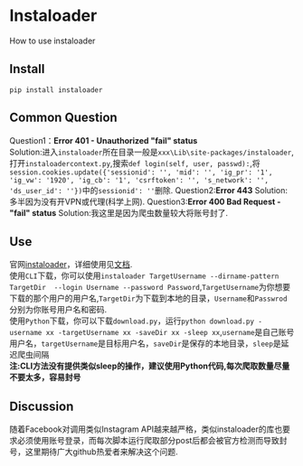 # Instaloader
How to use instaloader
## Install
`pip install instaloader`
## Common Question
Question1：**Error 401 - Unauthorized "fail" status**  
Solution:进入`instaloader`所在目录一般是`xxx\Lib\site-packages/instaloader`,打开`instaloadercontext.py`,搜索`def login(self, user, passwd):`,将`session.cookies.update({'sessionid': '', 'mid': '', 'ig_pr': '1',
                                'ig_vw': '1920', 'ig_cb': '1', 'csrftoken': '',
                                's_network': '', 'ds_user_id': ''})`中的`sessionid': ''`删除.
Question2:**Error 443**
Solution:多半因为没有开VPN或代理(科学上网).
Question3:**Error 400 Bad Request - "fail" status**
Solution:我这里是因为爬虫数量较大将账号封了.
## Use
官网<a href="https://github.com/instaloader/instaloader?tab=readme-ov-file" target="_">instaloader</a>，详细使用见<a href="https://instaloader.github.io/" target="_">文档</a>.  
使用`CLI`下载，你可以使用`instaloader TargetUsername --dirname-pattern TargetDir  --login Username --password Password`,`TargetUsername`为你想要下载的那个用户的用户名,`TargetDir`为下载到本地的目录，`Username`和`Passwrod`分别为你账号用户名和密码.  
使用`Python`下载，你可以下载`download.py`，运行`python download.py -username xx -targetUsername xx -saveDir xx -sleep xx`,`username`是自己账号用户名，`targetUsername`是目标用户名，`saveDir`是保存的本地目录，`sleep`是延迟爬虫间隔  
**注:CLI方法没有提供类似sleep的操作，建议使用Python代码,每次爬取数量尽量不要太多，容易封号**
## Discussion
随着Facebook对调用类似Instagram API越来越严格，类似instaloader的库也要求必须使用账号登录，而每次脚本运行爬取部分post后都会被官方检测而导致封号，这里期待广大github热爱者来解决这个问题.


